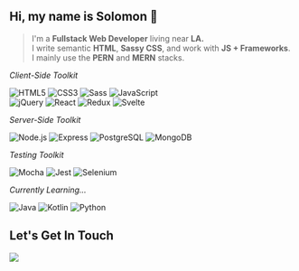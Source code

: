 ## Hi, my name is Solomon :wave:

> I'm a **Fullstack Web Developer** living near **LA.** <br>
> I write semantic **HTML**, **Sassy CSS**, and work with **JS + Frameworks**.<br>
> I mainly use the **PERN** and **MERN** stacks.<br>

*Client-Side Toolkit*

![HTML5](https://img.shields.io/badge/html5%20-%23E34F26.svg?&style=for-the-badge&logo=html5&logoColor=white)
![CSS3](https://img.shields.io/badge/css3%20-%231572B6.svg?&style=for-the-badge&logo=css3&logoColor=white)
![Sass](https://img.shields.io/badge/-Sass-000000?style=for-the-badge&logo=sass)
![JavaScript](https://img.shields.io/badge/-JavaScript-000000?style=for-the-badge&logo=javascript)<br>
![jQuery](https://img.shields.io/badge/jquery%20-%230769AD.svg?&style=for-the-badge&logo=jquery&logoColor=white)
![React](https://img.shields.io/badge/-React-000000?style=for-the-badge&logo=react)
![Redux](https://img.shields.io/badge/redux%20-%23593d88.svg?&style=for-the-badge&logo=redux&logoColor=white)
![Svelte](https://img.shields.io/badge/-Svelte-000000?style=for-the-badge&logo=svelte)

*Server-Side Toolkit*

![Node.js](https://img.shields.io/badge/node.js%20-%2343853D.svg?&style=for-the-badge&logo=node.js&logoColor=white)
![Express](https://img.shields.io/badge/express.js%20-%23404d59.svg?&style=for-the-badge)
![PostgreSQL](https://img.shields.io/badge/postgres-%23316192.svg?&style=for-the-badge&logo=postgresql&logoColor=white)
![MongoDB](	https://img.shields.io/badge/MongoDB-%234ea94b.svg?&style=for-the-badge&logo=mongodb&logoColor=white)

*Testing Toolkit*

![Mocha](https://img.shields.io/badge/-Mocha-000000?style=for-the-badge&logo=mocha)
![Jest](https://img.shields.io/badge/-Jest-000000?style=for-the-badge&logo=jest)
![Selenium](https://img.shields.io/badge/-Selenium-000000?style=for-the-badge&logo=selenium)

*Currently Learning...*

![Java](https://img.shields.io/badge/java-%23ED8B00.svg?&style=for-the-badge&logo=java&logoColor=black)
![Kotlin](https://img.shields.io/badge/kotlin-%230095D5.svg?&style=for-the-badge&logo=kotlin&logoColor=white)
![Python](https://img.shields.io/badge/python-%233776AB.svg?&style=for-the-badge&logo=python&logoColor=white)



## Let's Get In Touch

<a href="https://www.linkedin.com/in/solomon-zelenko/" target="_blank" rel="noopener noreferrer">
<img src="https://img.shields.io/badge/linkedin-%230077B5.svg?&style=for-the-badge&logo=linkedin&logoColor=white"/>
</a>
